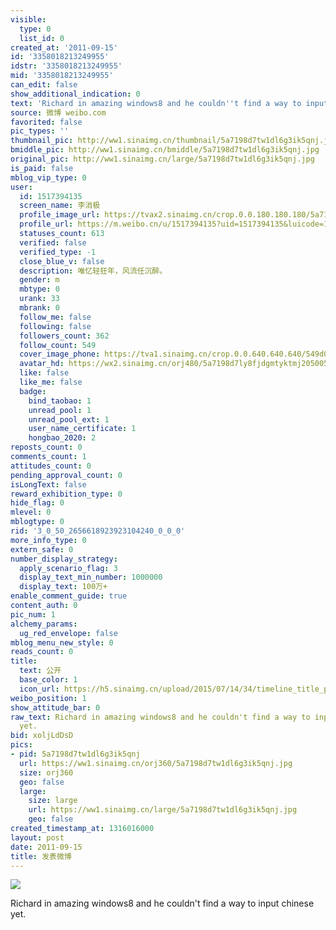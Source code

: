 ```yaml
---
visible:
  type: 0
  list_id: 0
created_at: '2011-09-15'
id: '3358018213249955'
idstr: '3358018213249955'
mid: '3358018213249955'
can_edit: false
show_additional_indication: 0
text: 'Richard in amazing windows8 and he couldn''t find a way to input chinese yet. '
source: 微博 weibo.com
favorited: false
pic_types: ''
thumbnail_pic: http://ww1.sinaimg.cn/thumbnail/5a7198d7tw1dl6g3ik5qnj.jpg
bmiddle_pic: http://ww1.sinaimg.cn/bmiddle/5a7198d7tw1dl6g3ik5qnj.jpg
original_pic: http://ww1.sinaimg.cn/large/5a7198d7tw1dl6g3ik5qnj.jpg
is_paid: false
mblog_vip_type: 0
user:
  id: 1517394135
  screen_name: 李消极
  profile_image_url: https://tvax2.sinaimg.cn/crop.0.0.180.180.180/5a7198d7ly8fjdgmtyktmj20500500so.jpg?KID=imgbed,tva&Expires=1606399890&ssig=T2rtZmjYll
  profile_url: https://m.weibo.cn/u/1517394135?uid=1517394135&luicode=10000011&lfid=2304131517394135_-_WEIBO_SECOND_PROFILE_WEIBO
  statuses_count: 613
  verified: false
  verified_type: -1
  close_blue_v: false
  description: 唯忆轻狂年，风流任沉醉。
  gender: m
  mbtype: 0
  urank: 33
  mbrank: 0
  follow_me: false
  following: false
  followers_count: 362
  follow_count: 549
  cover_image_phone: https://tva1.sinaimg.cn/crop.0.0.640.640.640/549d0121tw1egm1kjly3jj20hs0hsq4f.jpg
  avatar_hd: https://wx2.sinaimg.cn/orj480/5a7198d7ly8fjdgmtyktmj20500500so.jpg
  like: false
  like_me: false
  badge:
    bind_taobao: 1
    unread_pool: 1
    unread_pool_ext: 1
    user_name_certificate: 1
    hongbao_2020: 2
reposts_count: 0
comments_count: 1
attitudes_count: 0
pending_approval_count: 0
isLongText: false
reward_exhibition_type: 0
hide_flag: 0
mlevel: 0
mblogtype: 0
rid: '3_0_50_2656618923923104240_0_0_0'
more_info_type: 0
extern_safe: 0
number_display_strategy:
  apply_scenario_flag: 3
  display_text_min_number: 1000000
  display_text: 100万+
enable_comment_guide: true
content_auth: 0
pic_num: 1
alchemy_params:
  ug_red_envelope: false
mblog_menu_new_style: 0
reads_count: 0
title:
  text: 公开
  base_color: 1
  icon_url: https://h5.sinaimg.cn/upload/2015/07/14/34/timeline_title_public_default.png
weibo_position: 1
show_attitude_bar: 0
raw_text: Richard in amazing windows8 and he couldn't find a way to input chinese
  yet. ​​​
bid: xoljLdDsD
pics:
- pid: 5a7198d7tw1dl6g3ik5qnj
  url: https://ww1.sinaimg.cn/orj360/5a7198d7tw1dl6g3ik5qnj.jpg
  size: orj360
  geo: false
  large:
    size: large
    url: https://ww1.sinaimg.cn/large/5a7198d7tw1dl6g3ik5qnj.jpg
    geo: false
created_timestamp_at: 1316016000
layout: post
date: 2011-09-15
title: 发表微博
---
```


![](https://image.baidu.com/search/down?url=http://ww1.sinaimg.cn/large/5a7198d7tw1dl6g3ik5qnj.jpg)

Richard in amazing windows8 and he couldn't find a way to input chinese yet. 

